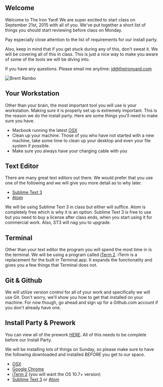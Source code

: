 ## Welcome

Welcome to The Iron Yard! We are super excited to start class on September 21st, 2015 with all of you. We've put together a short list of things you should start reviewing before class on Monday. 

Pay especially close attention to the list of requirements for our install party.

Also, keep in mind that if you get stuck during any of this, don't sweat it. We will be covering all of this in class. This is just a nice way to make you aware of some of the tools we will be diving into.

If you have any questions. Please email me anytime: [jd@theironyard.com](mailto:jd@theironyard.com)

![Brent Rambo](http://f.cl.ly/items/1L3I1Z1Z083n2Q2w1o0u/post-19715-Brent-Rambo-gif-thumbs-up-imgu-L3yP.gif)

## Your Workstation

Other than your brain, the most important tool you will use is your workstation. Making sure it is properly set up is extremely important. This is the reason we do the install party. Here are some things you'll need to make sure you have.

- Macbook running the latest [OSX](http://www.apple.com/osx/)
- Clean up your machine. Those of you who have not started with a new machine, take some time to clean up your desktop and even your file system if possible.
- Make sure you always have your charging cable with you

## Text Editor

There are many great text editors out there. We would prefer that you use one of the following and we will give you more detail as to why later.

- [Sublime Text 3](http://www.sublimetext.com/3)
- [Atom](https://atom.io/)

We will be using Sublime Text 3 in class but either will suffice. Atom is completely free which is why it is an option. Sublime Text 3 is free to use but you need to buy a license after class ends, when you start using it for commercial work. Also, ST3 will nag you to upgrade.

## Terminal

Other than your text editor the program you will spend the most time in is the terminal. We will be using a program called [iTerm 2](http://iterm2.com/). iTerm is a replacement for the built in Terminal.app. It expands the functionality and gives you a few things that Terminal does not.


## Git & Github

We will utilize version control for all of your work and specifically we will use Git. Don't worry, we'll show you how to get that installed on your machine. For now though, go ahead and sign up for a Github.com account if you don't already have one.


## Install Party & Prework

You can view all of the prework [HERE](https://github.com/tiy-atl-js-feb-2016/Welcome/tree/master/Prework). All of this needs to be complete before our Install Party.

We will be installing lots of things on Sunday, so please make sure to have the following downloaded and installed *BEFORE* you get to our space.

- [OSX](http://www.apple.com/osx/)
- [Google Chrome](https://www.google.com/chrome/)
- [iTerm 2](http://iterm2.com/downloads.html) (you will want the OS 10.7+ version)
- [Sublime Text 3](http://www.sublimetext.com/3) or [Atom](https://atom.io/)



